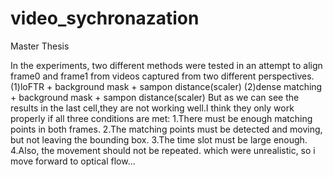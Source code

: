 # video_sychronazation
Master Thesis

In the experiments, two different methods were tested in an attempt to align frame0 and frame1 from videos captured from two different perspectives.
(1)loFTR +  background mask + sampon distance(scaler)
(2)dense matching +  background mask + sampon distance(scaler)
But as we can see the results in the last cell,they are not working well.I think they only work properly if all three conditions are met:
1.There must be enough matching points in both frames.
2.The matching points must be detected and moving, but not leaving the bounding box.
3.The time slot must be large enough.
4.Also, the movement should not be repeated.
which were unrealistic, so i move forward to optical flow...

